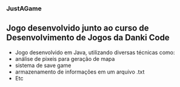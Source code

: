 ### JustAGame
## Jogo desenvolvido junto ao curso de Desenvolvimento de Jogos da Danki Code
 - Jogo desenvolvido em Java, utilizando diversas técnicas como:
 - análise de pixeis para geração de mapa
 - sistema de save game
 - armazenamento de informações em um arquivo .txt
 - Etc
